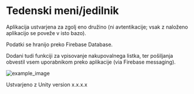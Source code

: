 # Tedenski meni/jedilnik

Aplikacija ustvarjena za zgolj eno družino (ni avtentikacije; vsak z naloženo aplikacijo se poveže v isto bazo).

Podatki se hranijo preko Firebase Database.

Dodani tudi funkciji za vpisovanje nakupovalnega listka, ter pošiljanja obvestil vsem uporabnikom preko aplikacije (via Firebase messaging).

<img src="https://raw.githubusercontent.com/KrHo129/Unity-App-Mobile-Jedilnik-weekly_menu/master/Screenshot%20demo.png" alt="example_image"/>

Ustvarjeno z Unity version x.x.x.x
